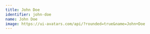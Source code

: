 ```yaml
---
title: John Doe
identifier: john-doe
name: John Doe
image: https://ui-avatars.com/api/?rounded=true&name=John+Doe
---
```


